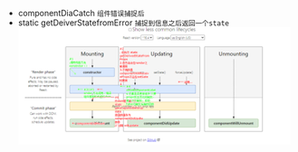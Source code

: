 + componentDiaCatch `组件错误捕捉后`
+ static getDeiverStatefromError `捕捉到信息之后返回一个state`
![生命周期](./生命周期.png)